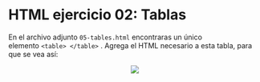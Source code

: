 # **HTML ejercicio 02: Tablas**

En el archivo adjunto `05-tables.html` encontraras un único elemento `<table> </table>` .
Agrega el HTML necesario a esta tabla, para que se vea así:

<div align="center"><img src="../../../../README/tabla.png"/></div>